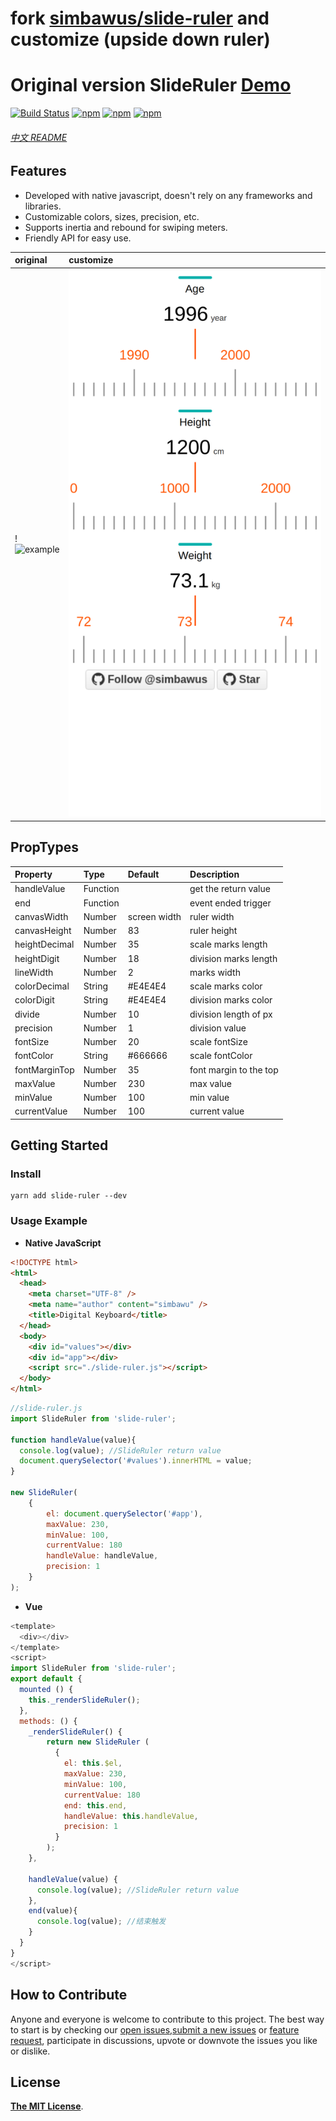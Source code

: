 # fork [simbawus/slide-ruler](https://github.com/simbawus/slide-ruler.git) and customize (upside down ruler)

# Original version SlideRuler [Demo](https://wusb.github.io/slide-ruler)

[![Build Status](https://travis-ci.org/wusb/slide-ruler.svg?branch=master)](https://travis-ci.org/wusb/slide-ruler)
[![npm](https://img.shields.io/npm/v/slide-ruler.svg)](https://www.npmjs.com/package/slide-ruler)
[![npm](https://img.shields.io/npm/dt/slide-ruler.svg)](https://www.npmjs.com/package/slide-ruler)
[![npm](https://img.shields.io/npm/l/slide-ruler.svg)](https://www.npmjs.com/package/slide-ruler)

###### [中文 README](README-zh_CN.md)

## Features
- Developed with native javascript, doesn't rely on any frameworks and libraries.
- Customizable colors, sizes, precision, etc.
- Supports inertia and rebound for swiping meters.
- Friendly API for easy use.

| original      | customize     |
| :------------ | :------- |
!![example](https://i.loli.net/2018/06/27/5b3350dd2c4cc.gif) | ![demo2](https://raw.githubusercontent.com/bxzhou2008/slide-ruler/master/demo.png) |


## PropTypes

| Property      | Type     | Default      | Description            |
| :------------ | :------- | :----------- | :--------------------- |
| handleValue   | Function |              | get the return value   |
| end   | Function |              | event ended trigger   |
| canvasWidth   | Number   | screen width | ruler width            |
| canvasHeight  | Number   | 83           | ruler height           |
| heightDecimal | Number   | 35           | scale marks length     |
| heightDigit   | Number   | 18           | division marks length  |
| lineWidth     | Number   | 2            | marks width            |
| colorDecimal  | String   | #E4E4E4      | scale marks color      |
| colorDigit    | String   | #E4E4E4      | division marks color   |
| divide        | Number   | 10           | division length of px  |
| precision     | Number   | 1            | division value         |
| fontSize      | Number   | 20           | scale fontSize         |
| fontColor     | String   | #666666      | scale fontColor        |
| fontMarginTop | Number   | 35           | font margin to the top |
| maxValue      | Number   | 230          | max value              |
| minValue      | Number   | 100          | min value              |
| currentValue  | Number   | 100          | current value          |

## Getting Started

### Install

```shell
yarn add slide-ruler --dev
```

### Usage Example

- **Native JavaScript**

```html
<!DOCTYPE html>
<html>
  <head>
    <meta charset="UTF-8" />
    <meta name="author" content="simbawu" />
    <title>Digital Keyboard</title>
  </head>
  <body>
    <div id="values"></div>
    <div id="app"></div>
    <script src="./slide-ruler.js"></script>
  </body>
</html>
```

```javascript
//slide-ruler.js
import SlideRuler from 'slide-ruler';

function handleValue(value){
  console.log(value); //SlideRuler return value
  document.querySelector('#values').innerHTML = value;
}

new SlideRuler(
    {
        el: document.querySelector('#app'),
        maxValue: 230,
        minValue: 100,
        currentValue: 180
        handleValue: handleValue,
        precision: 1
    }
);
```

- **Vue**

```js
<template>
  <div></div>
</template>
<script>
import SlideRuler from 'slide-ruler';
export default {
  mounted () {
    this._renderSlideRuler();
  },
  methods: () {
    _renderSlideRuler() {
    	return new SlideRuler (
          {
            el: this.$el,
            maxValue: 230,
            minValue: 100,
            currentValue: 180
            end: this.end,
            handleValue: this.handleValue,
            precision: 1
          }
        );
    },

    handleValue(value) {
      console.log(value); //SlideRuler return value
    },
    end(value){
      console.log(value); //结束触发
    }
  }
}
</script>
```

## How to Contribute

Anyone and everyone is welcome to contribute to this project. The best way to start is by checking our [open issues](https://github.com/bunsen/slide-ruler/issues),[submit a new issues](https://github.com/bunsen/slide-ruler/issues/new?labels=bug) or [feature request](https://github.com/bunsen/slide-ruler/issues/new?labels=enhancement), participate in discussions, upvote or downvote the issues you like or dislike.

## License

[**The MIT License**](http://opensource.org/licenses/MIT).
